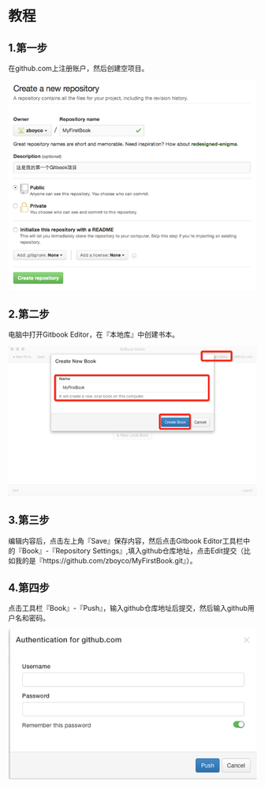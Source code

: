 # 教程

## 1.第一步

在github.com上注册账户，然后创建空项目。

![](/assets/step1.png)

## 2.第二步

电脑中打开Gitbook Editor，在『本地库』中创建书本。

![](/assets/step2.png)

## 3.第三步

编辑内容后，点击左上角『Save』保存内容，然后点击Gitbook Editor工具栏中的『Book』-『Repository Settings』,填入github仓库地址，点击Edit提交（比如我的是『https:\/\/github.com\/zboyco\/MyFirstBook.git』）。

## 4.第四步

点击工具栏『Book』-『Push』，输入github仓库地址后提交，然后输入github用户名和密码。

![](/assets/step3.png)

